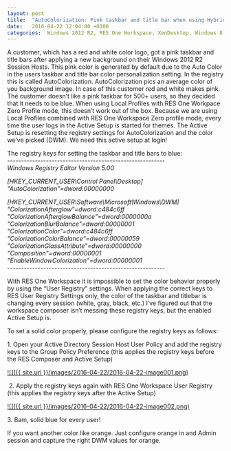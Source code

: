 ```yaml
---
layout: post
title:  "AutoColorization: Pink taskbar and title bar when using Hybrid profile and Active Setup (Windows 2012 R2 and Windows 8.1)"
date:   2016-04-22 12:04:00 +0100
categories:  Windows 2012 R2, RES One Workspace, XenDesktop, Windows 8.1, RES, Auto Color taskbar, AutoColorization, Group Policy Preferences, Auto Color title bar, XenApp
---
```


A customer, which has a red and white color logo, got a pink taskbar and title bars after applying a new background on their Windows 2012 R2 Session Hosts. This pink color is generated by default due to the Auto Color in the users taskbar and title bar color personalization setting. In the registry this is called AutoColorization. AutoColorization pics an average color of you background image. In case of this customer red and white makes pink. The customer doesn’t like a pink taskbar for 500+ users, so they decided that it needs to be blue. When using Local Profiles with RES One Workpace Zero Profile mode, this doesn’t work out of the box. Because we are using Local Profiles combined with RES One Workspace Zero profile mode, every time the user logs in the Active Setup is started for themes. The Active Setup is resetting the registry settings for AutoColorization and the color we’ve picked (DWM). We need this active setup at login!  
  
The registry keys for setting the taskbar and title bars to blue:  
\---------------------------------------------------------  
_Windows Registry Editor Version 5.00_  
  
_\[HKEY\_CURRENT\_USER\\Control Panel\\Desktop\]  
"AutoColorization"=dword:00000000_  
  
_\[HKEY\_CURRENT\_USER\\Software\\Microsoft\\Windows\\DWM\]  
"ColorizationAfterglow"=dword:c484c6ff  
"ColorizationAfterglowBalance"=dword:0000000a  
"ColorizationBlurBalance"=dword:00000001  
"ColorizationColor"=dword:c484c6ff  
"ColorizationColorBalance"=dword:00000059  
"ColorizationGlassAttribute"=dword:00000000  
"Composition"=dword:00000001  
"EnableWindowColorization"=dword:00000001_  
\---------------------------------------------------------  
  
With RES One Workspace it is impossible to set the color behavior properly by using the “User Registry” settings. When applying the correct keys to RES User Registry Settings only, the color of the taskbar and titlebar is changing every session (white, gray, black, etc.) I’ve figured out that the workspace composer isn’t messing these registry keys, but the enabled Active Setup is.  
  
To set a solid color properly, please configure the registry keys as follows:  
  
1\. Open your Active Directory Session Host User Policy and add the registry keys to the Group Policy Preference (this applies the registry keys before the RES Composer and Active Setup)  

[![]({{ site.url }}/images/2016-04-22/2016-04-22-image001.png)](https://1.bp.blogspot.com/-iKoQRilcV6s/Vxny68rfNiI/AAAAAAAAAW4/95PnpetbwpUcSKDdGT3FrlyReH3KYoxrACKgB/s1600/image001.png)

  
 2. Apply the registry keys again with RES One Workspace User Registry (this applies the registry keys after the Active Setup)  

[![]({{ site.url }}/images/2016-04-22/2016-04-22-image002.png)](https://4.bp.blogspot.com/-C09Wui0ahtM/Vxny68TWmiI/AAAAAAAAAW4/_O8FF5B31Mc-wDt5QCbTZFTVsslIyQJWgCKgB/s1600/image002.png)

  
3\. Bam, solid blue for every user!  
  
If you want another color like orange. Just configure orange in and Admin session and capture the right DWM values for orange.
